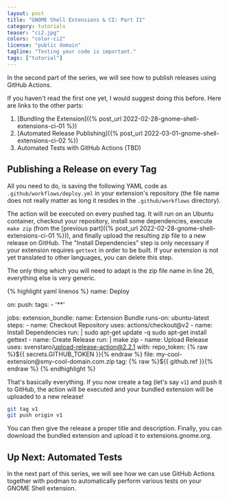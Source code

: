 ```yaml
---
layout: post
title: "GNOME Shell Extensions & CI: Part II"
category: tutorials
teaser: "ci2.jpg"
colors: "color-ci2"
license: "public domain"
tagline: "Testing your code is important."
tags: ["tutorial"]
---
```


In the second part of the series, we will see how to publish releases using GitHub Actions.

<!--more-->

If you haven't read the first one yet, I would suggest doing this before.
Here are links to the other parts:

1. [Bundling the Extension]({% post_url 2022-02-28-gnome-shell-extensions-ci-01 %})
2. [Automated Release Publishing]({% post_url 2022-03-01-gnome-shell-extensions-ci-02 %})
3. Automated Tests with GitHub Actions (TBD)

## Publishing a Release on every Tag

All you need to do, is saving the following YAML code as `.github/workflows/deploy.yml` in your extension's repository (the file name does not really matter as long it resides in the `.github/workflows` directory).

The action will be executed on every pushed tag.
It will run on an Ubuntu container, checkout your repository, install some dependencies, execute `make zip` (from the [previous part]({% post_url 2022-02-28-gnome-shell-extensions-ci-01 %})), and finally upload the resulting zip file to a new release on GitHub.
The "Install Dependencies" step is only necessary if your extension requires `gettext` in order to be built.
If your extension is not yet translated to other languages, you can delete this step.

The only thing which you will need to adapt is the zip file name in line 26, everything else is very generic.

{% highlight yaml linenos %}
name: Deploy

on:
  push:
    tags:
      - '**'

jobs:
  extension_bundle:
    name: Extension Bundle
    runs-on: ubuntu-latest
    steps:
    - name: Checkout Repository
      uses: actions/checkout@v2
    - name: Install Dependencies
      run: |
        sudo apt-get update -q
        sudo apt-get install gettext
    - name: Create Release
      run: |
        make zip
    - name: Upload Release
      uses: svenstaro/upload-release-action@2.2.1
      with:
        repo_token: {% raw %}${{ secrets.GITHUB_TOKEN }}{% endraw %}
        file: my-cool-extension@smy-cool-domain.com.zip
        tag: {% raw %}${{ github.ref }}{% endraw %}
{% endhighlight %}

That's basically everything.
If you now create a tag (let's say `v1`) and push it to GitHub, the action will be executed and your bundled extension will be uploaded to a new release!

```bash
git tag v1
git push origin v1
```

You can then give the release a proper title and description.
Finally, you can download the bundled extension and upload it to extensions.gnome.org.

## Up Next: Automated Tests

In the next part of this series, we will see how we can use GitHub Actions together with podman to automatically perform various tests on your GNOME Shell extension.